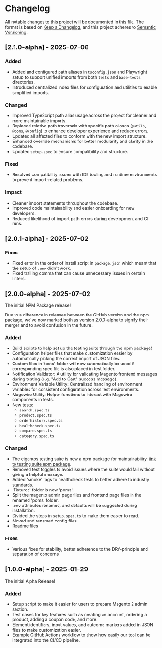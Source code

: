 # Changelog

All notable changes to this project will be documented in this file.
The format is based on [Keep a Changelog](https://keepachangelog.com/en/1.1.0/), and this project adheres to [Semantic Versioning](https://semver.org/spec/v2.0.0.html).

## [2.1.0-alpha] - 2025-07-08

### Added
- Added and configured path aliases in `tsconfig.json` and Playwright setup to support unified imports from both `tests` and `base-tests` directories.
- Introduced centralized index files for configuration and utilities to enable simplified imports.

### Changed
- Improved TypeScript path alias usage across the project for cleaner and more maintainable imports.
- Replaced relative path traversals with specific path aliases (`@utils`, `@poms`, `@config`) to enhance developer experience and reduce errors.
- Updated all affected files to conform with the new import structure.
- Enhanced override mechanisms for better modularity and clarity in the codebase.
- Updated `setup.spec` to ensure compatibility and structure.

### Fixed
- Resolved compatibility issues with IDE tooling and runtime environments to prevent import-related problems.

### Impact
- Cleaner import statements throughout the codebase.
- Improved code maintainability and easier onboarding for new developers.
- Reduced likelihood of import path errors during development and CI runs.

## [2.0.1-alpha] - 2025-07-02

### Fixes
- Fixed error in the order of install script in `package.json` which meant that the setup of `.env` didn't work.
- Fixed trailing comma that can cause unnecessary issues in certain linters.

## [2.0.0-alpha] - 2025-07-02
The initial NPM Package release!

Due to a difference in releases between the GitHub version and the npm package, we've now marked both as version 2.0.0-alpha to signify their merger and to avoid confusion in the future.

### Added

- Build scripts to help set up the testing suite through the npm package!
- Configuration helper files that make customization easier by automatically picking the correct import of JSON files.
- Custom files in 'tests' folder will now automatically be used if corresponding spec file is also placed in test folder.
- Notification Validator: A utility for validating Magento frontend messages during testing (e.g. "Add to Cart" success message).
- Environment Variable Utility: Centralized handling of environment variables for consistent configuration across test environments.
- Magewire Utility: Helper functions to interact with Magewire components in tests.
- New tests:
  - `search.spec.ts`
  - `product.spec.ts`
  - `orderhistory.spec.ts`
  - `healthcheck.spec.ts`
  - `compare.spec.ts`
  - `category.spec.ts`

### Changed

- The elgentos testing suite is now a npm package for maintainability: [link to testing suite npm package](https://www.npmjs.com/package/@elgentos/magento2-playwright).
- Removed test toggles to avoid issues where the suite would fail without giving a helpful message.
- Added 'smoke' tags to healthcheck tests to better adhere to industry standards.
- 'Fixtures' folder is now 'poms'.
- Split the magento admin page files and frontend page files in the renamed 'poms' folder.
- .env attributes renamed, and defaults will be suggested during installation.
- Divided the steps in `setup.spec.ts` to make them easier to read.
- Moved and renamed config files
- Readme files

### Fixes

- Various fixes for stability, better adherence to the DRY-principle and separation of concerns.

## [1.0.0-alpha] - 2025-01-29
The initial Alpha Release!

### Added

- Setup script to make it easier for users to prepare Magento 2 admin section.
- Test cases for key features such as creating an account, ordering a product,  adding a coupon code, and more.
- Element identifiers, input values, and outcome markers added in JSON files to make customization easier.
- Example GitHub Actions workflow to show how easily our tool can be integrated into the CI/CD pipeline.
